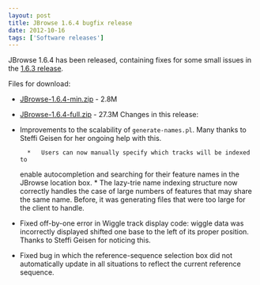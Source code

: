 ```yaml
---
layout: post
title: JBrowse 1.6.4 bugfix release
date: 2012-10-16
tags: ['Software releases']
---
```


JBrowse 1.6.4 has been released, containing fixes for some small issues in the
[1.6.3 release](http://jbrowse.org/jbrowse-1-6-3-bugfix-release/ 'JBrowse 1.6.3 bugfix release').

Files for download:

- [JBrowse-1.6.4-min.zip](/wordpress/wp-content/plugins/download-monitor/download.php?id=21 'download JBrowse-1.6.4-min.zip') -
  2.8M
- [JBrowse-1.6.4-full.zip](http://jbrowse.org/wordpress/wp-content/plugins/download-monitor/download.php?id=22 'download JBrowse-1.6.4-full.zip') -
  27.3M Changes in this release:

- Improvements to the scalability of `generate-names.pl`. Many thanks to Steffi
  Geisen for her ongoing help with this.

        *   Users can now manually specify which tracks will be indexed to

  enable autocompletion and searching for their feature names in the JBrowse
  location box. \* The lazy-trie name indexing structure now correctly handles
  the case of large numbers of features that may share the same name. Before, it
  was generating files that were too large for the client to handle.

- Fixed off-by-one error in Wiggle track display code: wiggle data was
  incorrectly displayed shifted one base to the left of its proper position.
  Thanks to Steffi Geisen for noticing this.
- Fixed bug in which the reference-sequence selection box did not automatically
  update in all situations to reflect the current reference sequence.
